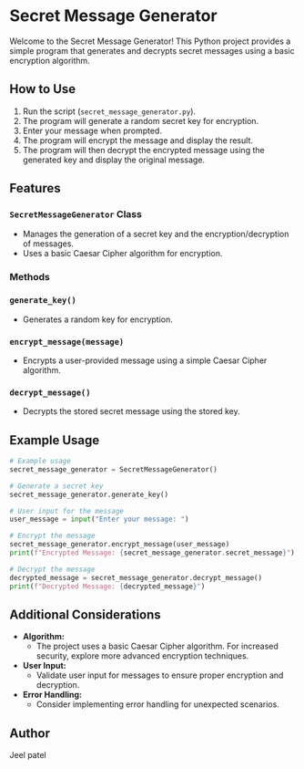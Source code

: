 # Secret Message Generator

Welcome to the Secret Message Generator! This Python project provides a simple program that generates and decrypts secret messages using a basic encryption algorithm.

## How to Use

1. Run the script (`secret_message_generator.py`).
2. The program will generate a random secret key for encryption.
3. Enter your message when prompted.
4. The program will encrypt the message and display the result.
5. The program will then decrypt the encrypted message using the generated key and display the original message.

## Features

### `SecretMessageGenerator` Class

- Manages the generation of a secret key and the encryption/decryption of messages.
- Uses a basic Caesar Cipher algorithm for encryption.

### Methods

### `generate_key()`

- Generates a random key for encryption.

### `encrypt_message(message)`

- Encrypts a user-provided message using a simple Caesar Cipher algorithm.

### `decrypt_message()`

- Decrypts the stored secret message using the stored key.

## Example Usage

```python
# Example usage
secret_message_generator = SecretMessageGenerator()

# Generate a secret key
secret_message_generator.generate_key()

# User input for the message
user_message = input("Enter your message: ")

# Encrypt the message
secret_message_generator.encrypt_message(user_message)
print(f"Encrypted Message: {secret_message_generator.secret_message}")

# Decrypt the message
decrypted_message = secret_message_generator.decrypt_message()
print(f"Decrypted Message: {decrypted_message}")

```

## Additional Considerations

- **Algorithm:**
    - The project uses a basic Caesar Cipher algorithm. For increased security, explore more advanced encryption techniques.
- **User Input:**
    - Validate user input for messages to ensure proper encryption and decryption.
- **Error Handling:**
    - Consider implementing error handling for unexpected scenarios.

## Author

Jeel patel
